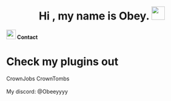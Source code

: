 <h1 align="center"><b>Hi , my name is Obey. </b><img src="https://media.giphy.com/media/hvRJCLFzcasrR4ia7z/giphy.gif" width="35"></h1>
<img src="https://media2.giphy.com/media/QssGEmpkyEOhBCb7e1/giphy.gif?cid=ecf05e47a0n3gi1bfqntqmob8g9aid1oyj2wr3ds3mg700bl&rid=giphy.gif" width ="25"><b> Contact</b>

<div>
  <h1>Check my plugins out</h1>
  <a href"https://builtbybit.com/resources/crownjobs.46852/">CrownJobs</a>
  <a href"https://builtbybit.com/resources/crowntombs.45426/">CrownTombs</a>
</div>
<br>
<div width=200px height=50px background=#36393F>
  My discord: @Obeeyyyy
</div>
